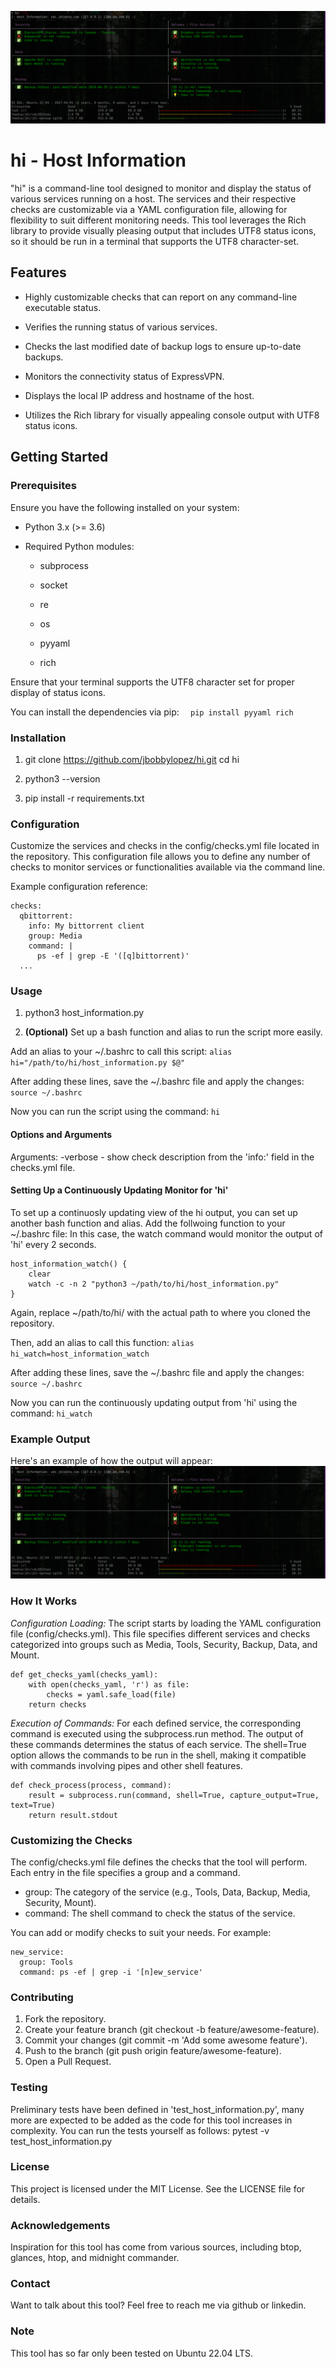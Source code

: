 ![Screenshot of Hi](assets/hi-example-screenshot.png)

hi - Host Information
=====================

"hi" is a command-line tool designed to monitor and display the status of various services running on a host. The services and their respective checks are customizable via a YAML configuration file, allowing for flexibility to suit different monitoring needs. This tool leverages the Rich library to provide visually pleasing output that includes UTF8 status icons, so it should be run in a terminal that supports the UTF8 character-set.

Features
--------

*   Highly customizable checks that can report on any command-line executable status.
    
*   Verifies the running status of various services.
    
*   Checks the last modified date of backup logs to ensure up-to-date backups.
    
*   Monitors the connectivity status of ExpressVPN.
    
*   Displays the local IP address and hostname of the host.
    
*   Utilizes the Rich library for visually appealing console output with UTF8 status icons.
    

Getting Started
---------------

### Prerequisites

Ensure you have the following installed on your system:

*   Python 3.x (>= 3.6)
    
*   Required Python modules:
    
    *   subprocess
        
    *   socket
        
    *   re
        
    *   os
        
    *   pyyaml
        
    *   rich
        

Ensure that your terminal supports the UTF8 character set for proper display of status icons.

You can install the dependencies via pip:
`   pip install pyyaml rich   `

### Installation

1.  git clone https://github.com/jbobbylopez/hi.git
cd hi
    
2.  python3 --version
    
3.  pip install -r requirements.txt
    

### Configuration

Customize the services and checks in the config/checks.yml file located in the repository. This configuration file allows you to define any number of checks to monitor services or functionalities available via the command line.

Example configuration reference:
```
checks:
  qbittorrent:
    info: My bittorrent client
    group: Media
    command: |
      ps -ef | grep -E '([q]bittorrent)'
  ...
```

### Usage

1.  python3 host\_information.py
    
2.  **(Optional)** Set up a bash function and alias to run the script more easily.
    

Add an alias to your ~/.bashrc to call this script:
`alias hi="/path/to/hi/host_information.py $@"`

After adding these lines, save the ~/.bashrc file and apply the changes:
`source ~/.bashrc`

Now you can run the script using the command:
`hi`

#### Options and Arguments
Arguments:
-verbose - show check description from the 'info:' field in the checks.yml file.

#### Setting Up a Continuously Updating Monitor for 'hi'
To set up a continuosly updating view of the hi output, you can set up another bash function and alias.  Add the follwoing function to your ~/.bashrc file:
In this case, the watch command would monitor the output of 'hi' every 2 seconds.
```
host_information_watch() {
    clear
    watch -c -n 2 "python3 ~/path/to/hi/host_information.py"
}
```
Again, replace ~/path/to/hi/ with the actual path to where you cloned the repository.

Then, add an alias to call this function:
`alias hi_watch=host_information_watch`

After adding these lines, save the ~/.bashrc file and apply the changes:
`source ~/.bashrc`

Now you can run the continuously updating output from 'hi' using the command:
`hi_watch`

### Example Output ###

Here's an example of how the output will appear:
![Screenshot of Hi](assets/hi-example-screenshot.png)

### How It Works ###
*Configuration Loading:* The script starts by loading the YAML configuration file (config/checks.yml). This file specifies different services and checks categorized into groups such as Media, Tools, Security, Backup, Data, and Mount.
```
def get_checks_yaml(checks_yaml):
    with open(checks_yaml, 'r') as file:
        checks = yaml.safe_load(file)
    return checks
```
*Execution of Commands:* For each defined service, the corresponding command is executed using the subprocess.run method. The output of these commands determines the status of each service. The shell=True option allows the commands to be run in the shell, making it compatible with commands involving pipes and other shell features.
```
def check_process(process, command):
    result = subprocess.run(command, shell=True, capture_output=True, text=True)
    return result.stdout
```
### Customizing the Checks ###
The config/checks.yml file defines the checks that the tool will perform. Each entry in the file specifies a group and a command.
- group: The category of the service (e.g., Tools, Data, Backup, Media, Security, Mount).
- command: The shell command to check the status of the service.

You can add or modify checks to suit your needs. For example:
```
new_service:
  group: Tools
  command: ps -ef | grep -i '[n]ew_service'
```

### Contributing ###
1. Fork the repository.
2. Create your feature branch (git checkout -b feature/awesome-feature).
3. Commit your changes (git commit -m 'Add some awesome feature').
4. Push to the branch (git push origin feature/awesome-feature).
5. Open a Pull Request.

### Testing ###
Preliminary tests have been defined in 'test_host_information.py', many
more are expected to be added as the code for this tool increases in
complexity.  You can run the tests yourself as follows:
    pytest -v test_host_information.py

### License ###
This project is licensed under the MIT License. See the LICENSE file for details.

### Acknowledgements ###
Inspiration for this tool has come from various sources, including btop, glances, htop, and midnight commander.

### Contact ###
Want to talk about this tool? Feel free to reach me via github or linkedin.

### Note ###
This tool has so far only been tested on Ubuntu 22.04 LTS.
